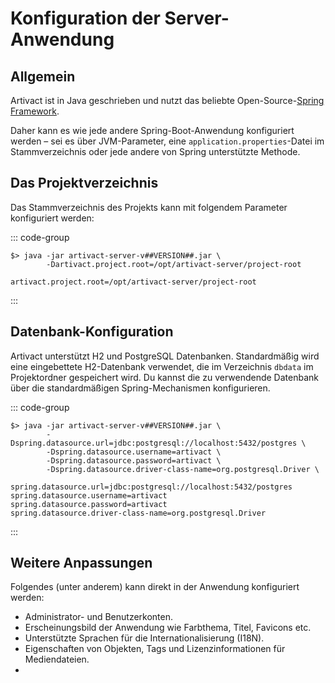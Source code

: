 # Konfiguration der Server-Anwendung

## Allgemein

Artivact ist in Java geschrieben und nutzt das beliebte Open-Source-[Spring Framework](https://spring.io/).

Daher kann es wie jede andere Spring-Boot-Anwendung konfiguriert werden – sei es über JVM-Parameter, eine
`application.properties`-Datei im Stammverzeichnis oder jede andere von Spring unterstützte Methode.

## Das Projektverzeichnis

Das Stammverzeichnis des Projekts kann mit folgendem Parameter konfiguriert werden:

::: code-group

```[Command line parameter]
$> java -jar artivact-server-v##VERSION##.jar \
        -Dartivact.project.root=/opt/artivact-server/project-root
```

```[application.properties]
artivact.project.root=/opt/artivact-server/project-root
```
:::

## Datenbank-Konfiguration

Artivact unterstützt H2 und PostgreSQL Datenbanken.
Standardmäßig wird eine eingebettete H2-Datenbank verwendet, die im Verzeichnis ``dbdata`` im Projektordner gespeichert
wird.
Du kannst die zu verwendende Datenbank über die standardmäßigen Spring-Mechanismen konfigurieren.

::: code-group

```[Command line parameter]
$> java -jar artivact-server-v##VERSION##.jar \
        -Dspring.datasource.url=jdbc:postgresql://localhost:5432/postgres \
        -Dspring.datasource.username=artivact \
        -Dspring.datasource.password=artivact \
        -Dspring.datasource.driver-class-name=org.postgresql.Driver \
```

```[application.properties]
spring.datasource.url=jdbc:postgresql://localhost:5432/postgres
spring.datasource.username=artivact
spring.datasource.password=artivact
spring.datasource.driver-class-name=org.postgresql.Driver
```
:::

## Weitere Anpassungen

Folgendes (unter anderem) kann direkt in der Anwendung konfiguriert werden:

- Administrator- und Benutzerkonten.
- Erscheinungsbild der Anwendung wie Farbthema, Titel, Favicons etc.
- Unterstützte Sprachen für die Internationalisierung (I18N).
- Eigenschaften von Objekten, Tags und Lizenzinformationen für Mediendateien.
- 